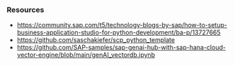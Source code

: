 ### Resources

* https://community.sap.com/t5/technology-blogs-by-sap/how-to-setup-business-application-studio-for-python-development/ba-p/13727665
* https://github.com/saschakiefer/scp_python_template
* https://github.com/SAP-samples/sap-genai-hub-with-sap-hana-cloud-vector-engine/blob/main/genAI_vectordb.ipynb
